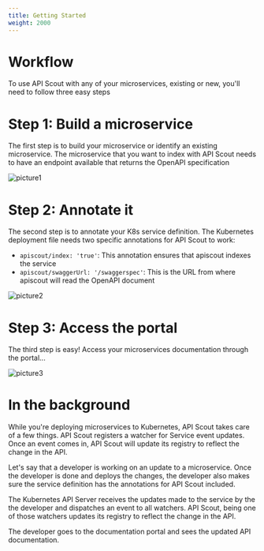 ```yaml
---
title: Getting Started
weight: 2000
---
```


# Workflow

To use API Scout with any of your microservices, existing or new, you'll need to follow three easy steps

# Step 1: Build a microservice

The first step is to build your microservice or identify an existing microservice. The microservice that you want to index with API Scout needs to have an endpoint available that returns the OpenAPI specification

![picture1](../images/getting-started/Picture1.png)

# Step 2: Annotate it

The second step is to annotate your K8s service definition. The Kubernetes deployment file needs two specific annotations for API Scout to work:

* `apiscout/index: 'true'`: This annotation ensures that apiscout indexes the service
* `apiscout/swaggerUrl: '/swaggerspec'`: This is the URL from where apiscout will read the OpenAPI document

![picture2](../images/getting-started/Picture2.png)

# Step 3: Access the portal

The third step is easy! Access your microservices documentation through the portal...

![picture3](../images/getting-started/Picture3.png)

# In the background

While you're deploying microservices to Kubernetes, API Scout takes care of a few things. API Scout registers a watcher for Service event updates. Once an event comes in, API Scout will update its registry to reflect the change in the API.

Let's say that a developer is working on an update to a microservice. Once the developer is done and deploys the changes, the developer also makes sure the service definition has the annotations for API Scout included.

The Kubernetes API Server receives the updates made to the service by the the developer and dispatches an event to all watchers. API Scout, being one of those watchers updates its registry to reflect the change in the API.

The developer goes to the documentation portal and sees the updated API documentation.